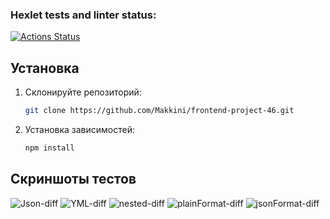 ### Hexlet tests and linter status:
[![Actions Status](https://github.com/Makkini/frontend-project-46/actions/workflows/hexlet-check.yml/badge.svg)](https://github.com/Makkini/frontend-project-46/actions)

## Установка
1. Склонируйте репозиторий:
   ```bash
   git clone https://github.com/Makkini/frontend-project-46.git
2. Установка зависимостей:
    ```bash
   npm install

## Скриншоты тестов
![Json-diff](images/jsondiff.JPG)
![YML-diff](images/ymldiff.JPG)
![nested-diff](images/nestedDiff.JPG)
![plainFormat-diff](images/plainFormat.JPG)
![jsonFormat-diff](images/jsonFormat.JPG)
